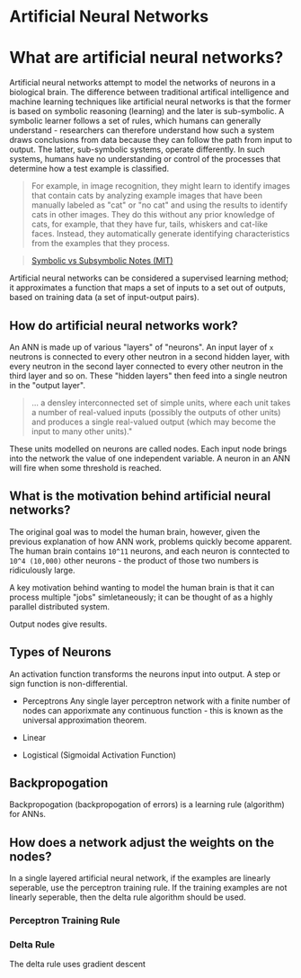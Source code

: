 # Artificial Neural Networks 

# What are artificial neural networks? 

Artificial neural networks attempt to model the networks of neurons in a biological brain. The difference between traditional artifical intelligence and machine learning techniques like artificial neural networks is that the former is based on symbolic reasoning (learning) and the later is sub-symbolic. A symbolic learner follows a set of rules, which humans can generally understand - researchers can therefore understand how such a system draws conclusions from data because they can follow the path from input to output. The latter, sub-symbolic systems, operate differently. In such systems, humans have no understanding or control of the processes that determine how a test example is classified. 

> For example, in image recognition, they might learn to identify images that contain cats by analyzing example images that have been manually labeled as "cat" or "no cat" and using the results to identify cats in other images. They do this without any prior knowledge of cats, for example, that they have fur, tails, whiskers and cat-like faces. Instead, they automatically generate identifying characteristics from the examples that they process.

> [Symbolic vs Subsymbolic Notes (MIT)](https://courses.media.mit.edu/2016spring/mass63//wp-content/uploads/sites/40/2016/02/Symbolic-vs.-Subsymbolic.pptx_.pdf)

Artificial neural networks can be considered a supervised learning method; it approximates a function that maps a set of inputs to a set out of outputs, based on training data (a set of input-output pairs). 

## How do artificial neural networks work?

An ANN is made up of various "layers" of "neurons". An input layer of `x` neutrons is connected to every other neutron in a second hidden layer, with every neutron in the second layer connected to every other neutron in the third layer and so on. These "hidden layers" then feed into a single neutron in the "output layer". 

> ... a densley interconnected set of simple units, where each unit takes a number of real-valued inputs (possibly the outputs of other units) and produces a single real-valued output (which may become the input to many other units)."

These units modelled on neurons are called nodes. Each input node brings into the network the value of one independent variable. A neuron in an ANN will fire when some threshold is reached. 

## What is the motivation behind artificial neural networks?

The original goal was to model the human brain, however, given the previous explanation of how ANN work, problems quickly become apparent. The human brain contains `10^11` neurons, and each neuron is conntected to `10^4 (10,000)` other neurons - the product of those two numbers is ridiculously large. 

A key motivation behind wanting to model the human brain is that it can process multiple "jobs" simletaneously; it can be thought of as a highly parallel distributed system. 


Output nodes give results.

## Types of Neurons 

An activation function transforms the neurons input into output. A step or sign function is non-differential. 

- Perceptrons
Any single layer perceptron network with a finite number of nodes can apporixmate any continuous function - this is known as the universal approximation theorem. 

- Linear
- Logistical (Sigmoidal Activation Function)

## Backpropogation 

Backpropogation (backpropogation of errors) is a learning rule (algorithm) for ANNs. 

## How does a network adjust the weights on the nodes? 

In a single layered artificial neural network, if the examples are linearly seperable, use the perceptron training rule. If the training examples are not linearly seperable, then the delta rule algorithm should be used. 

### Perceptron Training Rule 


### Delta Rule 

The delta rule uses gradient descent 







